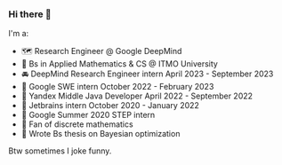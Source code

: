 ### Hi there 👋

I'm a:
- 🗺️ Research Engineer @ Google DeepMind
- 🌈 Bs in Applied Mathematics & CS @ ITMO University
- 🚘 DeepMind Research Engineer intern April 2023 - September 2023
- 🌯 Google SWE intern October 2022 - February 2023
- 🦏 Yandex Middle Java Developer April 2022 - September 2022
- 🦄 Jetbrains intern October 2020 - January 2022
- 🥦 Google Summer 2020 STEP intern
- 💚 Fan of discrete mathematics
- 🌻 Wrote Bs thesis on Bayesian optimization


Btw sometimes I joke funny.
